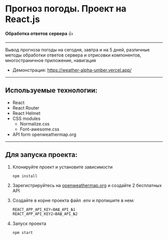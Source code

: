 # Прогноз погоды. Проект на React.js
**Обработка ответов сервера** 👍
___
Вывод прогноза погоды на сегодня, завтра и на 5 дней, различные методы обработки ответов сервера и отрисовки компонентов, многостраничное приложение, навигация
+ Демонстрация: https://weather-alpha-umber.vercel.app/
___
## Используемые технологии:
+ React
+ React Router
+ React Helmet
+ CSS modules
    + Normalize.css
    + Font-awesome.css
+ API form openweathermap.org
___
## Для запуска проекта:
1. Клонируйте проект и установите зависимости

   `npm install`
3. Зарегистрируйтесь на [openweathermap.org](https://openweathermap.org/) и создайте 2 бесплатных API
4. Создайте в корне проекта файл .env и пропишите в нем:
   ```javascript
   REACT_APP_API_KEY=ВАШ_API_№1
   REACT_APP_API_KEY2=ВАШ_API_№2
   ```
5. Запуск проекта

   `npm start`
